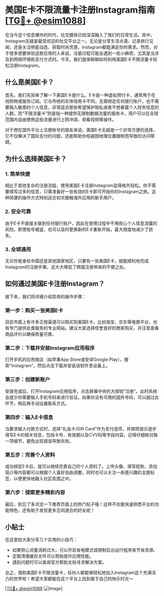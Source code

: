 # 美国E卡不限流量卡注册Instagram指南[[TG💪+ @esim1088](https://t.me/s/esim1088)]

在当今这个信息爆炸的时代，社交媒体已经深深融入了我们的日常生活。其中，Instagram无疑是最受欢迎的社交平台之一。无论是分享生活点滴、记录旅行见闻，还是关注明星动态、获取时尚灵感，Instagram都能满足你的需求。然而，对于很多想要体验这款应用的人来说，注册过程可能会遇到一些小麻烦，尤其是当涉及到网络环境和支付方式时。今天，我们就来聊聊如何利用美国E卡不限流量卡轻松注册Instagram。

## 什么是美国E卡？

首先，我们先简单了解一下美国E卡是什么。E卡是一种虚拟预付卡，通常用于在线购物或服务订阅。它与传统的实体信用卡不同，无需绑定任何银行账户，也不需要输入敏感的个人信息，非常适合那些希望保护隐私或者不想暴露个人财务信息的人群。而“不限流量卡”则是指一种提供无限制数据流量的服务卡，用户可以在全球范围内自由使用这些流量进行上网冲浪、观看视频等操作。

对于想在国外平台上注册账号的朋友来说，美国E卡无疑是一个非常方便的选择。它不仅解决了国际支付的问题，还能帮助你规避因地理位置限制而导致的访问障碍。

## 为什么选择美国E卡？

### 1. 简单快捷

相比于其他复杂的注册流程，使用美国E卡注册Instagram显得格外轻松。你不需要填写过多的信息，只需准备好一张有效的E卡即可开始你的Instagram之旅。这种简便的操作方式特别适合初次接触海外应用的新手用户。

### 2. 安全可靠

由于E卡不直接关联到任何银行账户，因此在使用过程中不用担心个人信息泄露的风险。即使账号被盗，也可以及时更换新的E卡重新开始，最大限度地减少了损失。

### 3. 全球通用

无论你是身处中国还是其他国家地区，只要有一张美国E卡，就能顺利地完成Instagram的注册步骤。这大大降低了跨国注册带来的不便之处。

## 如何通过美国E卡注册Instagram？

接下来，我们将详细介绍具体的操作步骤：

### 第一步：购买一张美国E卡

目前市面上有许多正规渠道可以购买到美国E卡，比如淘宝、京东等电商平台，也有专门提供此类服务的专业网站。建议大家选择信誉良好的商家购买，并注意查看商品评价以确保质量可靠。

### 第二步：下载并安装Instagram应用程序

打开手机的应用商店（如苹果App Store或安卓Google Play），搜索“Instagram”，然后点击下载并安装该软件至设备上。

### 第三步：创建新账户

安装完成后，打开Instagram应用程序，点击屏幕中央的大按钮“注册”。此时系统会提示你需要输入手机号码来进行验证。如果你没有可用的国外号码，可以跳过此环节，稍后再手动设置联系方式。

### 第四步：输入E卡信息

当要求输入付款方式时，选择“礼品卡/Gift Card”作为支付选项，并按照提示逐步填写E卡的相关信息，包括卡号、有效期以及CVV码等字段内容。记得仔细核对每一项细节，避免出现错误导致失败。

### 第五步：完善个人资料

成功绑定E卡后，就可以继续完善自己的个人资料了。上传头像、填写昵称、添加简介等内容都可以根据个人喜好自由调整。同时也可以关注一些感兴趣的主题标签，以便更快地融入社区氛围之中。

### 第六步：探索更多精彩内容

最后，别忘了多浏览一下推荐页面上的热门帖子哦！这样不仅能快速熟悉平台的功能特色，还有助于发现更多志同道合的好友呢！

## 小贴士

在这里给大家分享几个实用的小技巧：

- 如果担心流量消耗过大，可以开启省电模式或限制后台运行程序来节省资源。
- 定期清理缓存文件可以帮助提升应用性能。
- 遇到问题时可以查阅官方帮助文档寻求解决方案。

总之，借助美国E卡不限流量卡，任何人都能够轻松地加入Instagram这个充满活力的世界啦！希望大家都能在这个平台上找到属于自己的快乐时光～

[[TG💪+ @esim1088](https://t.me/s/esim1088) ![Image](https://i.postimg.cc/4NQfJmqS/Snipaste-2025-05-13-00-14-12.png)]